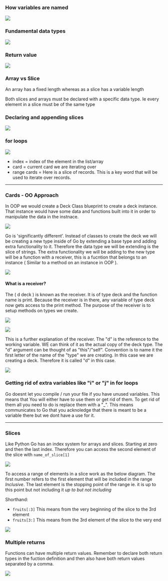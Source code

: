 ### How variables are named

![](./docs/variables.png)

### Fundamental data types

![](./docs/fundamental_data_types.png)

### Return value

![](./docs/return_value.png)

### Array vs Slice

An array has a fixed length whereas as a slice has a variable length

Both slices and arrays must be declared with a specific data type. Ie every element in a slice must be of the same type

### Declaring and appending slices

![](./docs/dec_append_slice.png)

### for loops

![](./docs/for_loop_breakdown.png)

- index = index of the element in the list/array
- card = current card we are iterating over
- range cards = Here is a slice of records. This is a key word that will be used to iterate over records.

---

### Cards - OO Approach

In OOP we would create a Deck Class blueprint to create a deck instance. That instance would have some data and functions built into it in order to manipulate the data in the instnace.

![](./docs/oo.png)

Go is 'significantly different'. Instead of classes to create the deck we will be creating a new type inside of Go by extending a base type and adding extra functionality to it. Therefore the data type we will be extending is the slice of strings. The extra functionality we will be adding to the new type will be a function with a receiver, this is a fucntion that belongs to an instance ( Similar to a method on an instance in OOP ).

![](./docs/deck_type.png)

#### What is a receiver?

The ( d deck ) is known as the receiver. It is of type deck and the function name is print. Because the receiver is in there, any variable of type deck now gets access to the print method. The purpose of the receiver is to setup methods on types we create.

![](./docs/receiver.png)

![](./docs/receiver2.png)

This is a further explanation of the receiver. The "d" is the reference to the working variable. WE can think of it as the actual copy of the deck type. The "d" argument can be thought of as "this"/"self". Convention is to name it the first letter of the name of the "type" we are creating. In this case we are creating a deck. Therefore it is called "d" in this case.

![](./docs/receiver3.png)

### Getting rid of extra variables like "i" or "j" in for loops

Go doesnt let you compile / run your file if you have unused variables. This means that You will either have to use them or get rid of them. To get rid of them all you need to do is replace them with a "\_". This means communicates to Go that you acknoledge that there is meant to be a variable there but we dont have a use for it.

---

### Slices

Like Python Go has an index system for arrays and slices. Starting at zero and then the last index. Therefore you can access the second element of the slice with `name_of_slice[1]`

![](./docs/slices1.png)

To access a range of elements in a slice work as the below diagram. The first number refers to the first element that will be included in the range _Inclusive_. The last element is the stopping point of the range ie. it is up to this point but not including it _up to but not including_

Shorthand:

- `fruits[:3]` This means from the very beginning of the slice to the 3rd element
- `fruits[3:]` This means from the 3rd element of the slice to the very end

![](./docs/slices2.png)

### Multiple returns

Functions can have multiple return values. Remember to declare both return types in the fuction definition and then also have both return values separated by a comma.

![](./docs/return_value2.png)
